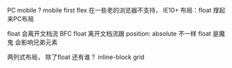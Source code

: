 PC mobile ?
mobile first
flex 在一些老的浏览器不支持， IE10+
布局：float 撑起来PC布局

float 会离开文档流
BFC 
float 离开文档流跟 position: absolute 不一样
float 是魔鬼 会影响兄弟元素

两列式布局， 除了float 还有谁？
inline-block  grid